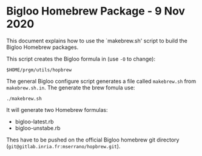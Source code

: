 Bigloo Homebrew Package - 9 Nov 2020
====================================

This document explains how to use the `makebrew.sh' script to
build the Bigloo Homebrew packages.

This script creates the Bigloo formula in (use `-O` to change):

  `$HOME/prgm/utils/hopbrew`
  
The general Bigloo configure script generates a file called `makebrew.sh`
from `makebrew.sh.in`. The generate the brew fomula use:

```script
./makebrew.sh
```

It will generate two Homebrew formulas:

  * bigloo-latest.rb
  * bigloo-unstabe.rb
  
Thes have to be pushed on the official Bigloo homebrew git directory
(`git@gitlab.inria.fr:mserrano/hopbrew.git`).
